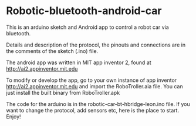 # Robotic-bluetooth-android-car
This is an arduino sketch and Android app to control a robot car via bluetooth.

Details and description of the protocol, the pinouts and connections are in the
comments of the sketch (.ino) file.

The android app was written in MIT app inventor 2, found at http://ai2.appinventor.mit.edu

To modify or develop the app, go to your own instance of app inventor http://ai2.appinventor.mit.edu
and import the RoboTroller.aia file. You can just install the built binary from RoboTroller.apk

The code for the arduino is in the robotic-car-bt-hbridge-leon.ino file. If you want
to change the protocol, add sensors etc, here is the place to start.
Enjoy!
